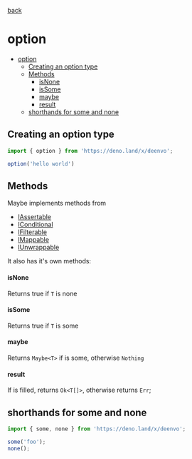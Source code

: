[back](README.md)

# option

- [option](#option)
  - [Creating an option type](#creating-an-option-type)
  - [Methods](#methods)
      - [isNone](#isnone)
      - [isSome](#issome)
      - [maybe](#maybe)
      - [result](#result)
  - [shorthands for some and none](#shorthands-for-some-and-none)

## Creating an option type

```ts
import { option } from 'https://deno.land/x/deenvo';

option('hello world')
```

## Methods

Maybe implements methods from

- [IAssertable](IAssertable.ts.md)
- [IConditional](IConditional.ts.md)
- [IFilterable](IFilterable.ts.md)
- [IMappable](IMappable.ts.md)
- [IUnwrappable](IUnwrappable.ts.md)

It also has it's own methods:

#### isNone

Returns true if `T` is none

#### isSome

Returns true if `T` is some

#### maybe

Returns `Maybe<T>` if is some, otherwise `Nothing`

#### result

If is filled, returns `Ok<T[]>`, otherwise returns `Err`;

## shorthands for some and none

```ts
import { some, none } from 'https://deno.land/x/deenvo';

some('foo');
none();
```